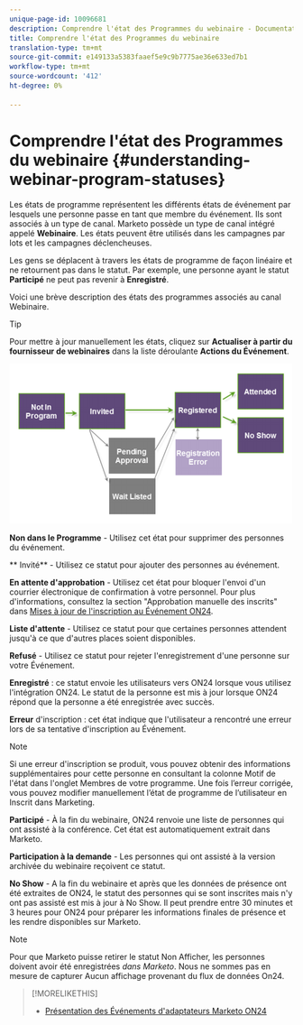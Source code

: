 ```yaml
---
unique-page-id: 10096681
description: Comprendre l'état des Programmes du webinaire - Documentation du marketing - Documentation du produit
title: Comprendre l'état des Programmes du webinaire
translation-type: tm+mt
source-git-commit: e149133a5383faaef5e9c9b7775ae36e633ed7b1
workflow-type: tm+mt
source-wordcount: '412'
ht-degree: 0%

---
```



# Comprendre l&#39;état des Programmes du webinaire {#understanding-webinar-program-statuses}

Les états de programme représentent les différents états de événement par lesquels une personne passe en tant que membre du événement. Ils sont associés à un type de canal. Marketo possède un type de canal intégré appelé **Webinaire**. Les états peuvent être utilisés dans les campagnes par lots et les campagnes déclencheuses.

Les gens se déplacent à travers les états de programme de façon linéaire et ne retournent pas dans le statut. Par exemple, une personne ayant le statut **Participé** ne peut pas revenir à **Enregistré**.

Voici une brève description des états des programmes associés au canal Webinaire.

>[!TIP]
>
>Pour mettre à jour manuellement les états, cliquez sur **Actualiser à partir du fournisseur de webinaires** dans la liste déroulante **Actions du Événement**.

![](assets/image2015-12-17-13-3a52-3a39.png)

**Non dans le Programme**  - Utilisez cet état pour supprimer des personnes du événement.

** Invité** - Utilisez ce statut pour ajouter des personnes au événement.

**En attente d&#39;approbation**  - Utilisez cet état pour bloquer l&#39;envoi d&#39;un courrier électronique de confirmation à votre personnel. Pour plus d&#39;informations, consultez la section &quot;Approbation manuelle des inscrits&quot; dans [Mises à jour de l&#39;inscription au Événement ON24](on24-event-registration-updates.md).

**Liste d&#39;attente**  - Utilisez ce statut pour que certaines personnes attendent jusqu&#39;à ce que d&#39;autres places soient disponibles.

**Refusé**  - Utilisez ce statut pour rejeter l&#39;enregistrement d&#39;une personne sur votre Événement.

**Enregistré**  : ce statut envoie les utilisateurs vers ON24 lorsque vous utilisez l&#39;intégration ON24. Le statut de la personne est mis à jour lorsque ON24 répond que la personne a été enregistrée avec succès.

**Erreur**  d&#39;inscription : cet état indique que l&#39;utilisateur a rencontré une erreur lors de sa tentative d&#39;inscription au Événement.

>[!NOTE]
>
>Si une erreur d&#39;inscription se produit, vous pouvez obtenir des informations supplémentaires pour cette personne en consultant la colonne Motif de l&#39;état dans l&#39;onglet Membres de votre programme. Une fois l’erreur corrigée, vous pouvez modifier manuellement l’état de programme de l’utilisateur en Inscrit dans Marketing.

**Participé** - À la fin du webinaire, ON24 renvoie une liste de personnes qui ont assisté à la conférence. Cet état est automatiquement extrait dans Marketo.

**Participation à la demande**  - Les personnes qui ont assisté à la version archivée du webinaire reçoivent ce statut.

**No Show**  - A la fin du webinaire et après que les données de présence ont été extraites de ON24, le statut des personnes qui se sont inscrites mais n&#39;y ont pas assisté est mis à jour à No Show. Il peut prendre entre 30 minutes et 3 heures pour ON24 pour préparer les informations finales de présence et les rendre disponibles sur Marketo.

>[!NOTE]
>
>Pour que Marketo puisse retirer le statut Non Afficher, les personnes doivent avoir été enregistrées *dans Marketo*. Nous ne sommes pas en mesure de capturer Aucun affichage provenant du flux de données On24.

>[!MORELIKETHIS]
>
>* [Présentation des Événements d&#39;adaptateurs Marketo ON24](understanding-marketo-on24-adapter-events.md)

>



